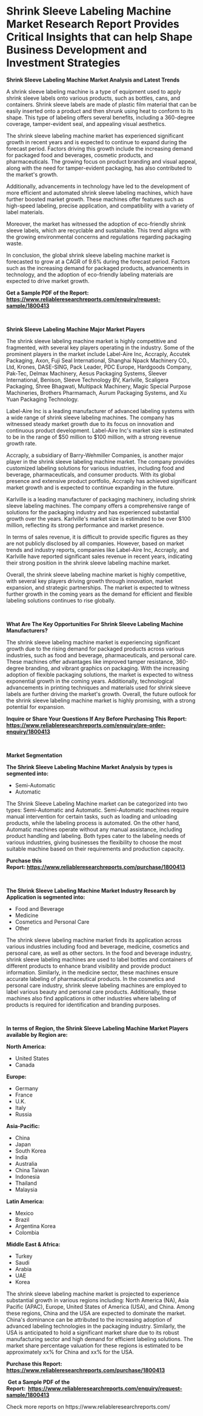 <p><h1>Shrink Sleeve Labeling Machine Market Research Report Provides Critical Insights that can help Shape Business Development and Investment Strategies</h1></p><p><strong>Shrink Sleeve Labeling Machine Market Analysis and Latest Trends</strong></p>
<p><p>A shrink sleeve labeling machine is a type of equipment used to apply shrink sleeve labels onto various products, such as bottles, cans, and containers. Shrink sleeve labels are made of plastic film material that can be easily inserted onto a product and then shrunk using heat to conform to its shape. This type of labeling offers several benefits, including a 360-degree coverage, tamper-evident seal, and appealing visual aesthetics.</p><p>The shrink sleeve labeling machine market has experienced significant growth in recent years and is expected to continue to expand during the forecast period. Factors driving this growth include the increasing demand for packaged food and beverages, cosmetic products, and pharmaceuticals. The growing focus on product branding and visual appeal, along with the need for tamper-evident packaging, has also contributed to the market's growth.</p><p>Additionally, advancements in technology have led to the development of more efficient and automated shrink sleeve labeling machines, which have further boosted market growth. These machines offer features such as high-speed labeling, precise application, and compatibility with a variety of label materials.</p><p>Moreover, the market has witnessed the adoption of eco-friendly shrink sleeve labels, which are recyclable and sustainable. This trend aligns with the growing environmental concerns and regulations regarding packaging waste.</p><p>In conclusion, the global shrink sleeve labeling machine market is forecasted to grow at a CAGR of 9.6% during the forecast period. Factors such as the increasing demand for packaged products, advancements in technology, and the adoption of eco-friendly labeling materials are expected to drive market growth.</p></p>
<p><strong>Get a Sample PDF of the Report:&nbsp; <a href="https://www.reliableresearchreports.com/enquiry/request-sample/1800413">https://www.reliableresearchreports.com/enquiry/request-sample/1800413</a></strong></p>
<p>&nbsp;</p>
<p><strong>Shrink Sleeve Labeling Machine Major Market Players</strong></p>
<p><p>The shrink sleeve labeling machine market is highly competitive and fragmented, with several key players operating in the industry. Some of the prominent players in the market include Label-Aire Inc, Accraply, Accutek Packaging, Axon, Fuji Seal International, Shanghai Npack Machinery CO., Ltd, Krones, DASE-SING, Pack Leader, PDC Europe, Hardgoods Company, Pak-Tec, Delmax Machinery, Aesus Packaging Systems, Sleever International, Benison, Sleeve Technology BV, Karlville, Scaligera Packaging, Shree Bhagwati, Multipack Machinery, Magic Special Purpose Machineries, Brothers Pharmamach, Aurum Packaging Systems, and Xu Yuan Packaging Technology.</p><p>Label-Aire Inc is a leading manufacturer of advanced labeling systems with a wide range of shrink sleeve labeling machines. The company has witnessed steady market growth due to its focus on innovation and continuous product development. Label-Aire Inc's market size is estimated to be in the range of $50 million to $100 million, with a strong revenue growth rate.</p><p>Accraply, a subsidiary of Barry-Wehmiller Companies, is another major player in the shrink sleeve labeling machine market. The company provides customized labeling solutions for various industries, including food and beverage, pharmaceuticals, and consumer products. With its global presence and extensive product portfolio, Accraply has achieved significant market growth and is expected to continue expanding in the future.</p><p>Karlville is a leading manufacturer of packaging machinery, including shrink sleeve labeling machines. The company offers a comprehensive range of solutions for the packaging industry and has experienced substantial growth over the years. Karlville's market size is estimated to be over $100 million, reflecting its strong performance and market presence.</p><p>In terms of sales revenue, it is difficult to provide specific figures as they are not publicly disclosed by all companies. However, based on market trends and industry reports, companies like Label-Aire Inc, Accraply, and Karlville have reported significant sales revenue in recent years, indicating their strong position in the shrink sleeve labeling machine market.</p><p>Overall, the shrink sleeve labeling machine market is highly competitive, with several key players driving growth through innovation, market expansion, and strategic partnerships. The market is expected to witness further growth in the coming years as the demand for efficient and flexible labeling solutions continues to rise globally.</p></p>
<p>&nbsp;</p>
<p><strong>What Are The Key Opportunities For Shrink Sleeve Labeling Machine Manufacturers?</strong></p>
<p><p>The shrink sleeve labeling machine market is experiencing significant growth due to the rising demand for packaged products across various industries, such as food and beverage, pharmaceuticals, and personal care. These machines offer advantages like improved tamper resistance, 360-degree branding, and vibrant graphics on packaging. With the increasing adoption of flexible packaging solutions, the market is expected to witness exponential growth in the coming years. Additionally, technological advancements in printing techniques and materials used for shrink sleeve labels are further driving the market's growth. Overall, the future outlook for the shrink sleeve labeling machine market is highly promising, with a strong potential for expansion.</p></p>
<p><strong>Inquire or Share Your Questions If Any Before Purchasing This Report: <a href="https://www.reliableresearchreports.com/enquiry/pre-order-enquiry/1800413">https://www.reliableresearchreports.com/enquiry/pre-order-enquiry/1800413</a></strong></p>
<p>&nbsp;</p>
<p><strong>Market Segmentation</strong></p>
<p><strong>The Shrink Sleeve Labeling Machine Market Analysis by types is segmented into:</strong></p>
<p><ul><li>Semi-Automatic</li><li>Automatic</li></ul></p>
<p><p>The Shrink Sleeve Labeling Machine market can be categorized into two types: Semi-Automatic and Automatic. Semi-Automatic machines require manual intervention for certain tasks, such as loading and unloading products, while the labeling process is automated. On the other hand, Automatic machines operate without any manual assistance, including product handling and labeling. Both types cater to the labeling needs of various industries, giving businesses the flexibility to choose the most suitable machine based on their requirements and production capacity.</p></p>
<p><strong>Purchase this Report:&nbsp;<a href="https://www.reliableresearchreports.com/purchase/1800413">https://www.reliableresearchreports.com/purchase/1800413</a></strong></p>
<p>&nbsp;</p>
<p><strong>The Shrink Sleeve Labeling Machine Market Industry Research by Application is segmented into:</strong></p>
<p><ul><li>Food and Beverage</li><li>Medicine</li><li>Cosmetics and Personal Care</li><li>Other</li></ul></p>
<p><p>The shrink sleeve labeling machine market finds its application across various industries including food and beverage, medicine, cosmetics and personal care, as well as other sectors. In the food and beverage industry, shrink sleeve labeling machines are used to label bottles and containers of different products to enhance brand visibility and provide product information. Similarly, in the medicine sector, these machines ensure accurate labeling of pharmaceutical products. In the cosmetics and personal care industry, shrink sleeve labeling machines are employed to label various beauty and personal care products. Additionally, these machines also find applications in other industries where labeling of products is required for identification and branding purposes.</p></p>
<p>&nbsp;</p>
<p><strong>In terms of Region, the Shrink Sleeve Labeling Machine Market Players available by Region are:</strong></p>
<p>
    <p> <strong> North America: </strong>
        <ul>
            <li>United States</li>
            <li>Canada</li>
        </ul>
        </p> 
    <p> <strong> Europe: </strong>
        <ul>
            <li>Germany</li>
            <li>France</li>
            <li>U.K.</li>
            <li>Italy</li>
            <li>Russia</li>
        </ul>
        </p> 
    <p> <strong> Asia-Pacific: </strong>
        <ul>
            <li>China</li>
            <li>Japan</li>
            <li>South Korea</li>
            <li>India</li>
            <li>Australia</li>
            <li>China Taiwan</li>
            <li>Indonesia</li>
            <li>Thailand</li>
            <li>Malaysia</li>
        </ul>
        </p> 
    <p> <strong> Latin America: </strong>
        <ul>
            <li>Mexico</li>
            <li>Brazil</li>
            <li>Argentina Korea</li>
            <li>Colombia</li>
        </ul>
        </p> 
    <p> <strong> Middle East & Africa: </strong>
        <ul>
            <li>Turkey</li>
            <li>Saudi</li>
            <li>Arabia</li>
            <li>UAE</li>
            <li>Korea</li>
        </ul>
    </p>
    </p>
<p><p>The shrink sleeve labeling machine market is projected to experience substantial growth in various regions including: North America (NA), Asia Pacific (APAC), Europe, United States of America (USA), and China. Among these regions, China and the USA are expected to dominate the market. China's dominance can be attributed to the increasing adoption of advanced labeling technologies in the packaging industry. Similarly, the USA is anticipated to hold a significant market share due to its robust manufacturing sector and high demand for efficient labeling solutions. The market share percentage valuation for these regions is estimated to be approximately xx% for China and xx% for the USA.</p></p>
<p><strong>Purchase this Report: <a href="https://www.reliableresearchreports.com/purchase/1800413">https://www.reliableresearchreports.com/purchase/1800413</a></strong></p>
<p>&nbsp;<strong>Get a Sample PDF of the Report:&nbsp;&nbsp;<a href="https://www.reliableresearchreports.com/enquiry/request-sample/1800413">https://www.reliableresearchreports.com/enquiry/request-sample/1800413</a></strong></p>
<p><strong></strong></p>
<p>Check more reports on https://www.reliableresearchreports.com/</p>